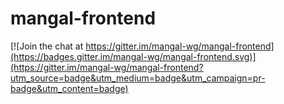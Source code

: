 # mangal-frontend

[![Join the chat at https://gitter.im/mangal-wg/mangal-frontend](https://badges.gitter.im/mangal-wg/mangal-frontend.svg)](https://gitter.im/mangal-wg/mangal-frontend?utm_source=badge&utm_medium=badge&utm_campaign=pr-badge&utm_content=badge)